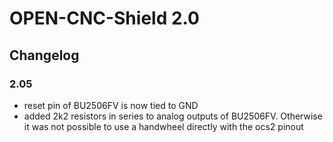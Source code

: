 # OPEN-CNC-Shield 2.0
## Changelog
### 2.05
- reset pin of BU2506FV is now tied to GND
- added 2k2 resistors in series to analog outputs of BU2506FV. Otherwise it was not possible to use a handwheel directly with the ocs2 pinout